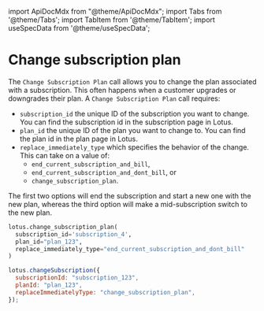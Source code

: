 import ApiDocMdx from "@theme/ApiDocMdx";
import Tabs from '@theme/Tabs';
import TabItem from '@theme/TabItem';
import useSpecData from '@theme/useSpecData';

# Change subscription plan

The `Change Subscription Plan` call allows you to change the plan associated with a subscription. This often happens when a customer upgrades or downgrades their plan. A `Change Subscription Plan` call requires:

- `subscription_id` the unique ID of the subscription you want to change. You can find the subscription id in the subscription page in Lotus.
- `plan_id` the unique ID of the plan you want to change to. You can find the plan id in the plan page in Lotus.
- `replace_immediately_type` which specifies the behavior of the change. This can take on a value of:
  - `end_current_subscription_and_bill`,
  - `end_current_subscription_and_dont_bill`, or
  - `change_subscription_plan`.

The first two options will end the subscription and start a new one with the new plan, whereas the third option will make a mid-subscription switch to the new plan.

<Tabs>
<TabItem value="py" label="Python">

```python
lotus.change_subscription_plan(
  subscription_id='subscription_4',
  plan_id="plan_123",
  replace_immediately_type="end_current_subscription_and_dont_bill"
)
```

</TabItem>

<TabItem value="ts" label="Typescript">

```jsx
lotus.changeSubscription({
  subscriptionId: "subscription_123",
  planId: "plan_123",
  replaceImmediatelyType: "change_subscription_plan",
});
```

</TabItem>
</Tabs>

<ApiDocMdx id="update_subscription" />
